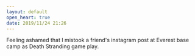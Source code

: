 ```yaml
---
layout: default
open_heart: true
date: 2019/11/24 21:26
---
```


Feeling ashamed that I mistook a friend's instagram post at Everest base camp as Death Stranding game play.
